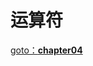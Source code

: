 # 运算符

[goto：**chapter04**](https://gitee.com/jia-yan\_dong/code/tree/master/Java/javacode/chapter04)

